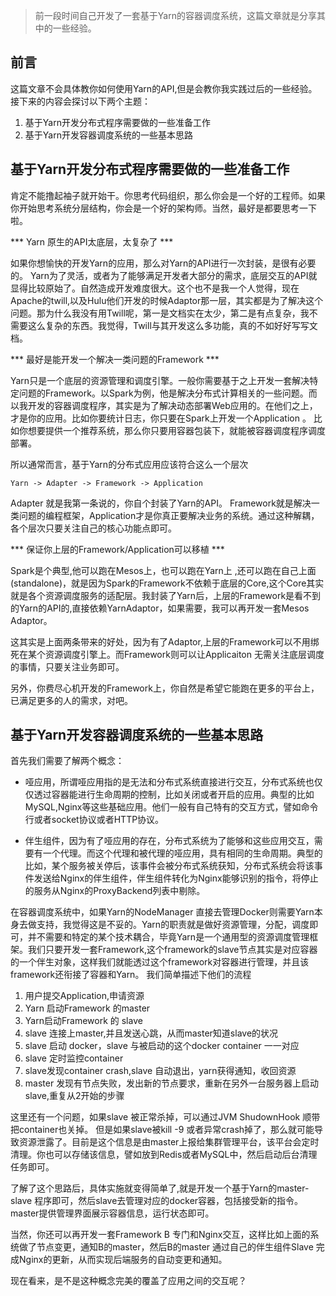 > 前一段时间自己开发了一套基于Yarn的容器调度系统，这篇文章就是分享其中的一些经验。

## 前言

 这篇文章不会具体教你如何使用Yarn的API,但是会教你我实践过后的一些经验。接下来的内容会探讨以下两个主题：

1. 基于Yarn开发分布式程序需要做的一些准备工作
2. 基于Yarn开发容器调度系统的一些基本思路


##  基于Yarn开发分布式程序需要做的一些准备工作

肯定不能撸起袖子就开始干。你思考代码组织，那么你会是一个好的工程师。如果你开始思考系统分层结构，你会是一个好的架构师。当然，最好是都要思考一下啦。

*** Yarn 原生的API太底层，太复杂了 ***

   如果你想愉快的开发Yarn的应用，那么对Yarn的API进行一次封装，是很有必要的。 Yarn为了灵活，或者为了能够满足开发者大部分的需求，底层交互的API就显得比较原始了。自然造成开发难度很大。这个也不是我一个人觉得，现在Apache的twill,以及Hulu他们开发的时候Adaptor那一层，其实都是为了解决这个问题。那为什么我没有用Twill呢，第一是文档实在太少，第二是有点复杂，我不需要这么复杂的东西。我觉得，Twill与其开发这么多功能，真的不如好好写写文档。 

*** 最好是能开发一个解决一类问题的Framework ***

Yarn只是一个底层的资源管理和调度引擎。一般你需要基于之上开发一套解决特定问题的Framework。以Spark为例，他是解决分布式计算相关的一些问题。而以我开发的容器调度程序，其实是为了解决动态部署Web应用的。在他们之上，才是你的应用。比如你要统计日志，你只要在Spark上开发一个Application 。 比如你想要提供一个推荐系统，那么你只要用容器包装下，就能被容器调度程序调度部署。

所以通常而言，基于Yarn的分布式应用应该符合这么一个层次

    Yarn -> Adapter -> Framework -> Application

Adapter 就是我第一条说的，你自个封装了Yarn的API。 Framework就是解决一类问题的编程框架，Application才是你真正要解决业务的系统。通过这种解耦，各个层次只要关注自己的核心功能点即可。

***  保证你上层的Framework/Application可以移植  ***

Spark是个典型,他可以跑在Mesos上，也可以跑在Yarn上 ,还可以跑在自己上面(standalone)，就是因为Spark的Framework不依赖于底层的Core,这个Core其实就是各个资源调度服务的适配层。我封装了Yarn后，上层的Framework是看不到的Yarn的API的,直接依赖YarnAdaptor，如果需要，我可以再开发一套Mesos Adaptor。

这其实是上面两条带来的好处，因为有了Adaptor,上层的Framework可以不用绑死在某个资源调度引擎上。而Framework则可以让Applicaiton 无需关注底层调度的事情，只要关注业务即可。

另外，你费尽心机开发的Framework上，你自然是希望它能跑在更多的平台上，已满足更多的人的需求，对吧。

## 基于Yarn开发容器调度系统的一些基本思路

首先我们需要了解两个概念：

* 哑应用，所谓哑应用指的是无法和分布式系统直接进行交互，分布式系统也仅仅透过容器能进行生命周期的控制，比如关闭或者开启的应用。典型的比如MySQL,Nginx等这些基础应用。他们一般有自己特有的交互方式，譬如命令行或者socket协议或者HTTP协议。

* 伴生组件，因为有了哑应用的存在，分布式系统为了能够和这些应用交互，需要有一个代理。而这个代理和被代理的哑应用，具有相同的生命周期。典型的比如，某个服务被关停后，该事件会被分布式系统获知，分布式系统会将该事件发送给Nginx的伴生组件，伴生组件转化为Nginx能够识别的指令，将停止的服务从Nginx的ProxyBackend列表中剔除。

在容器调度系统中，如果Yarn的NodeManager 直接去管理Docker则需要Yarn本身去做支持，我觉得这是不妥的。Yarn的职责就是做好资源管理，分配，调度即可，并不需要和特定的某个技术耦合，毕竟Yarn是一个通用型的资源调度管理框架。我们只要开发一套Framework,这个framework的slave节点其实是对应容器的一个伴生对象，这样我们就能透过这个framework对容器进行管理，并且该framework还衔接了容器和Yarn。 我们简单描述下他们的流程

1. 用户提交Application,申请资源
1. Yarn 启动Framework 的master
2. Yarn启动Framework 的 slave
3. slave 连接上master,并且发送心跳，从而master知道slave的状况
3. slave 启动 docker，slave 与被启动的这个docker container 一一对应
4. slave 定时监控container
5. slave发现container crash,slave 自动退出，yarn获得通知，收回资源
6. master 发现有节点失败，发出新的节点要求，重新在另外一台服务器上启动slave,重复从2开始的步骤

这里还有一个问题，如果slave 被正常杀掉，可以通过JVM ShudownHook 顺带把container也关掉。 但是如果slave被kill -9 或者异常crash掉了，那么就可能导致资源泄露了。目前是这个信息是由master上报给集群管理平台，该平台会定时清理。你也可以存储该信息，譬如放到Redis或者MySQL中，然后启动后台清理任务即可。


了解了这个思路后，具体实施就变得简单了,就是开发一个基于Yarn的master-slave 程序即可，然后slave去管理对应的docker容器，包括接受新的指令。master提供管理界面展示容器信息，运行状态即可。

当然，你还可以再开发一套Framework B 专门和Nginx交互，这样比如上面的系统做了节点变更，通知B的master，然后B的master 通过自己的伴生组件Slave 完成Nginx的更新，从而实现后端服务的自动变更和通知。

现在看来，是不是这种概念完美的覆盖了应用之间的交互呢？
